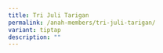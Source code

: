 ```yaml
---
title: Tri Juli Tarigan
permalink: /anah-members/tri-juli-tarigan/
variant: tiptap
description: ""
---
```


